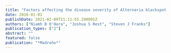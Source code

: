```yaml
---
title: "Factors affecting the disease severity of Alternaria blackspot in natural Brassica rapa populations on the California and Oregon coasts"
date: 2016-01-01
publishDate: 2021-02-09T21:11:55.299091Z
authors: ["Niamh B O'Hara", "Joshua S Rest", "Steven J Franks"]
publication_types: ["2"]
abstract: ""
featured: false
publication: "*Madroño*"
---
```


